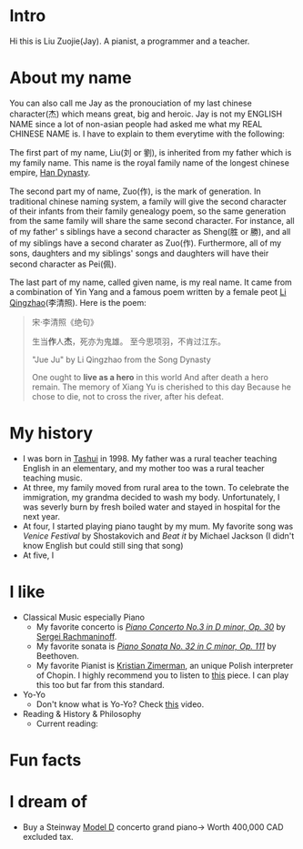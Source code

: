 # Intro

Hi this is Liu Zuojie(Jay). A pianist, a programmer and a teacher.

# About my name

You can also call me Jay as the pronouciation of my last chinese character(杰) which means great, big and heroic. Jay is not my ENGLISH NAME since a lot of non-asian people had asked me what my REAL CHINESE NAME is. I have to explain to them everytime with the following:

The first part of my name, Liu(刘 or 劉), is inherited from my father which is my family name. This name is the royal family name of the longest chinese empire, [Han Dynasty](https://en.wikipedia.org/wiki/Han_dynasty).

The second part my of name, Zuo(作), is the mark of generation. In traditional chinese naming system, a family will give the second character of their infants from their family genealogy poem, so the same generation from the same family will share the same second character. For instance, all of my father' s siblings have a second character as Sheng(胜 or 勝), and all of my siblings have a second charater as Zuo(作). Furthermore, all of my sons, daughters and my siblings' songs and daughters will have their second character as Pei(佩).

The last part of my name, called given name, is my real name. It came from a combination of Yin Yang and a famous poem written by a female peot [Li Qingzhao](https://en.wikipedia.org/wiki/Li_Qingzhao)(李清照). Here is the poem:

> 宋·李清照《绝句》
>
> 生当**作**人**杰**，死亦为鬼雄。
> 至今思项羽，不肯过江东。
>
> "Jue Ju" by Li Qingzhao from the Song Dynasty
>
> One ought to **live as a hero** in this world
> And after death a hero remain.
> The memory of Xiang Yu is cherished to this day
> Because he chose to die, not to cross the river, after his defeat.

# My history

- I was born in [Tashui](https://zh.wikipedia.org/wiki/%E5%A1%94%E6%B0%B4%E9%95%87) in 1998. My father was a rural teacher teaching English in an elementary, and my mother too was a rural teacher teaching music.
- At three, my family moved from rural area to the town. To celebrate the immigration, my grandma decided to wash my body. Unfortunately, I was severly burn by fresh boiled water and stayed in hospital for the next year.
- At four, I started playing piano taught by my mum. My favorite song was *Venice Festival* by Shostakovich and *Beat it* by Michael Jackson (I didn't know English but could still sing that song)
- At five, I

# I like

- Classical Music especially Piano
  - My favorite concerto is *[Piano Concerto No.3 in D minor, Op. 30](https://www.youtube.com/watch?v=ShX8QGzFA9s)* by [Sergei Rachmaninoff](https://en.wikipedia.org/wiki/Sergei_Rachmaninoff).
  - My favorite sonata is *[Piano Sonata No. 32 in C minor, Op. 111](https://www.youtube.com/wiki/Piano_Sonata_No._32_(Beethoven))* by Beethoven.
  - My favorite Pianist is [Kristian Zimerman](https://en.wikipedia.org/wiki/Krystian_Zimerman), an unique Polish interpreter of Chopin. I highly recommend you to listen to [this](https://www.youtube.com/watch?v=BSFNl4roGlI) piece. I can play this too but far from this standard.
- Yo-Yo
  - Don't know what is Yo-Yo? Check [this](https://www.youtube.com/watch?v=nakI7otES74) video.
- Reading & History & Philosophy
  - Current reading: 

# Fun facts

# I dream of

- Buy a Steinway [Model D](https://www.steinway.com/pianos/steinway/grand/model-d) concerto grand piano-> Worth 400,000 CAD excluded tax.

